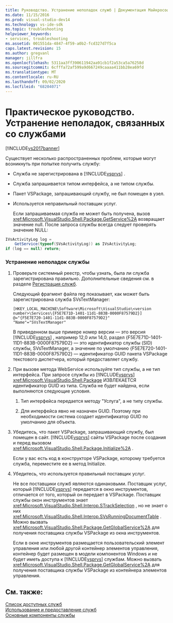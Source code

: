 ```yaml
---
title: Руководство. Устранение неполадок служб | Документация Майкрософт
ms.date: 11/15/2016
ms.prod: visual-studio-dev14
ms.technology: vs-ide-sdk
ms.topic: troubleshooting
helpviewer_keywords:
- services, troubleshooting
ms.assetid: 001551da-4847-4f59-a0b2-fcd327d7f5ca
caps.latest.revision: 15
ms.author: gregvanl
manager: jillfra
ms.openlocfilehash: 5311aa3ff390611942aa91cb1f2a53ca5a76258d
ms.sourcegitcommit: 6cfffa72af599a9d667249caaaa411bb28ea69fd
ms.translationtype: MT
ms.contentlocale: ru-RU
ms.lasthandoff: 09/02/2020
ms.locfileid: "68204071"
---
```

# <a name="how-to-troubleshoot-services"></a>Практическое руководство. Устранение неполадок, связанных со службами
[!INCLUDE[vs2017banner](../includes/vs2017banner.md)]

Существует несколько распространенных проблем, которые могут возникнуть при попытке получить службу:  
  
- Служба не зарегистрирована в [!INCLUDE[vsprvs](../includes/vsprvs-md.md)] .  
  
- Служба запрашивается типом интерфейса, а не типом службы.  
  
- Пакет VSPackage, запрашивающий службу, не был помещен в узел.  
  
- Используется неправильный поставщик услуг.  
  
  Если запрашиваемая служба не может быть получена, вызов <xref:Microsoft.VisualStudio.Shell.Package.GetService%2A> возвращает значение null. После запроса службы всегда следует проверять значение NULL:  
  
```csharp  
IVsActivityLog log =   
    GetService(typeof(SVsActivityLog)) as IVsActivityLog;  
if (log == null) return;  
```  
  
### <a name="to-troubleshoot-a-service"></a>Устранение неполадок службы  
  
1. Проверьте системный реестр, чтобы узнать, была ли служба зарегистрирована правильно. Дополнительные сведения см. в разделе [Регистрация служб](../misc/registering-services.md).  
  
     Следующий фрагмент файла reg показывает, как может быть зарегистрирована служба SVsTextManager:  
  
    ```  
    [HKEY_LOCAL_MACHINE\Software\Microsoft\VisualStudio\<version number>\Services\{F5E7E71D-1401-11d1-883B-0000F87579D2}]  
    @="{F5E7E720-1401-11d1-883B-0000F87579D2}"  
    "Name"="SVsTextManager"  
    ```  
  
     В приведенном выше примере номер версии — это версия [!INCLUDE[vsprvs](../includes/vsprvs-md.md)] , например 12,0 или 14,0, раздел {F5E7E71D-1401-11D1-883B-0000F87579D2} — это идентификатор службы (SID) службы, SVsTextManager, а значение по умолчанию {F5E7E720-1401-11D1-883B-0000F87579D2} — идентификатор GUID пакета VSPackage текстового диспетчера, который предоставляет службу.  
  
2. При вызове метода WebService используйте тип службы, а не тип интерфейса. При запросе службы из [!INCLUDE[vsprvs](../includes/vsprvs-md.md)] <xref:Microsoft.VisualStudio.Shell.Package> ИЗВЛЕКАЕТСЯ идентификатор GUID из типа. Служба не будет найдена, если выполняются следующие условия.  
  
    1. Тип интерфейса передается методу "Услуга", а не типу службы.  
  
    2. Для интерфейса явно не назначен GUID. Поэтому при необходимости система создает идентификатор GUID по умолчанию для объекта.  
  
3. Убедитесь, что пакет VSPackage, запрашивающий службу, был помещен в сайт. [!INCLUDE[vsprvs](../includes/vsprvs-md.md)] сайты VSPackage после создания и перед вызовом <xref:Microsoft.VisualStudio.Shell.Package.Initialize%2A> .  
  
     Если у вас есть код в конструкторе VSPackage, которому требуется служба, переместите ее в метод Initialize.  
  
4. Убедитесь, что используется правильный поставщик услуг.  
  
     Не все поставщики служб являются одинаковыми. Поставщик услуг, который [!INCLUDE[vsprvs](../includes/vsprvs-md.md)] передается в окно инструментов, отличается от того, который он передает в VSPackage. Поставщик службы окон инструментов знает <xref:Microsoft.VisualStudio.Shell.Interop.STrackSelection> , но не знает о них <xref:Microsoft.VisualStudio.Shell.Interop.SVsRunningDocumentTable> . Можно вызвать <xref:Microsoft.VisualStudio.Shell.Package.GetGlobalService%2A> для получения поставщика службы VSPackage из окна инструментов.  
  
     Если в окне инструментов размещается пользовательский элемент управления или любой другой контейнер элементов управления, контейнер будет размещен в модели компонентов Windows и не будет иметь доступа к [!INCLUDE[vsprvs](../includes/vsprvs-md.md)] службам. Можно вызвать <xref:Microsoft.VisualStudio.Shell.Package.GetGlobalService%2A> для получения поставщика службы VSPackage из контейнера элементов управления.  
  
## <a name="see-also"></a>См. также:  
 [Список доступных служб](../extensibility/internals/list-of-available-services.md)   
 [Использование и предоставление служб](../extensibility/using-and-providing-services.md)   
 [Основные компоненты службы](../extensibility/internals/service-essentials.md)
